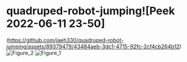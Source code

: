 # quadruped-robot-jumping![Peek 2022-06-11 23-50]

(https://github.com/jaeh330/quadruped-robot-jumping/assets/89379479/43484aeb-3dc1-4715-92fc-2cf4cb264b12)
![Figure_2](https://github.com/jaeh330/quadruped-robot-jumping/assets/89379479/b701a4a9-a181-40f4-9e4e-9157ce6e5628)
![Figure_1](https://github.com/jaeh330/quadruped-robot-jumping/assets/89379479/04e26635-b43f-4258-8001-f7eccc6dfff6)

